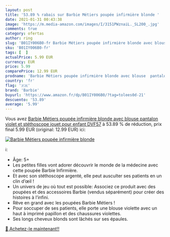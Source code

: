 ```yaml
---
layout: post
title: '53.89 % rabais sur Barbie Métiers poupée infirmière blonde '
date: 2021-01-31 00:43:38
image: 'https://m.media-amazon.com/images/I/3151PWznaiL._SL200_.jpg'
comments: true
category: ofertas
author: ring
slug: 'B01IY006B0-fr Barbie Métiers poupée infirmière blonde avec blouse...'
sku: 'B01IY006B0-fr'
tags: [  ]
actualPrice: 5.99 EUR
currency: EUR
price: 5.99
comparePrice: 12.99 EUR
prodname: 'Barbie Métiers poupée infirmière blonde avec blouse  pantalon violet et stéthoscope  jouet pour enfant  DVF57'
country: 'fr'
flag: '🇫🇷'
brand: 'Barbie'
buyurl: 'https://www.amazon.fr/dp/B01IY006B0/?tag=tolees0d-21'
descuento: '53.89'
average: '5.99'
---
```


Vous avez [Barbie Métiers poupée infirmière blonde avec blouse  pantalon violet et stéthoscope  jouet pour enfant  DVF57](https://www.amazon.fr/dp/B01IY006B0/?tag=tolees0d-21)  à  53.89 % de réduction, prix final  5.99 EUR (original: 12.99 EUR) ici:

[![Barbie Métiers poupée infirmière blonde ](https://m.media-amazon.com/images/I/3151PWznaiL._SL200_.jpg)](https://www.amazon.fr/dp/B01IY006B0/?tag=tolees0d-21)

ℹ️:

- Âge: 5+
- Les petites filles vont adorer découvrir le monde de la médecine avec cette poupée Barbie Infirmière.
- Et avec son stéthoscope argenté, elle peut ausculter ses patients en un clin d’œil !
- Un univers de jeu où tout est possible: Associez ce produit avec des poupées et des accessoires Barbie (vendus séparément) pour créer des histoires à l’infini.
- Rêve en grand avec les poupées Barbie Métiers !
- Pour soccuper de ses patients, elle porte une blouse violette avec un haut à imprimé papillon et des chaussures violettes.
- Ses longs cheveux blonds sont lâchés sur ses épaules.

[🛒 Achetez-le maintenant!!](https://www.amazon.fr/dp/B01IY006B0/?tag=tolees0d-21)
